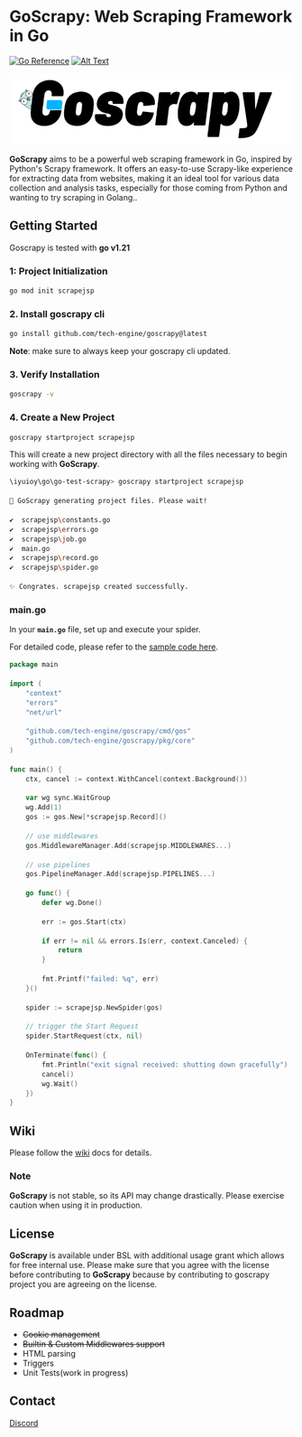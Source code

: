﻿# GoScrapy: Web Scraping Framework in Go
 [![Go Reference](https://pkg.go.dev/badge/github.com/tech-engine/goscrapy.svg)](https://pkg.go.dev/github.com/tech-engine/goscrapy) [![Alt Text](https://goreportcard.com/badge/github.com/tech-engine/goscrapy)](https://github.com/tech-engine/goscrapy)
<p align="center">
  <img width="800" src="./logo.webp">
</p>

**GoScrapy** aims to be a powerful web scraping framework in Go, inspired by Python's Scrapy framework. It offers an easy-to-use Scrapy-like experience for extracting data from websites, making it an ideal tool for various data collection and analysis tasks, especially for those coming from Python and wanting to try scraping in Golang..

## Getting Started

Goscrapy is tested with **go v1.21**

### 1: Project Initialization

```sh
go mod init scrapejsp
```

### 2. Install goscrapy cli

```sh
go install github.com/tech-engine/goscrapy@latest
```
**Note**: make sure to always keep your goscrapy cli updated.

### 3. Verify Installation

```sh
goscrapy -v
```
### 4. Create a New Project

```sh
goscrapy startproject scrapejsp
```
This will create a new project directory with all the files necessary to begin working with **GoScrapy**.

```sh
\iyuioy\go\go-test-scrapy> goscrapy startproject scrapejsp

🚀 GoScrapy generating project files. Please wait!

✔️  scrapejsp\constants.go
✔️  scrapejsp\errors.go
✔️  scrapejsp\job.go
✔️  main.go
✔️  scrapejsp\record.go
✔️  scrapejsp\spider.go

✨ Congrates. scrapejsp created successfully.
```

### main.go
In your __`main.go`__ file, set up and execute your spider.

For detailed code, please refer to the [sample code here](./_examples/scrapejsp/main.go).

```go
package main

import (
	"context"
	"errors"
	"net/url"

	"github.com/tech-engine/goscrapy/cmd/gos"
	"github.com/tech-engine/goscrapy/pkg/core"
)

func main() {
	ctx, cancel := context.WithCancel(context.Background())

	var wg sync.WaitGroup
	wg.Add(1)
	gos := gos.New[*scrapejsp.Record]()

	// use middlewares
	gos.MiddlewareManager.Add(scrapejsp.MIDDLEWARES...)

	// use pipelines
	gos.PipelineManager.Add(scrapejsp.PIPELINES...)
	
	go func() {
		defer wg.Done()

		err := gos.Start(ctx)

		if err != nil && errors.Is(err, context.Canceled) {
			return
		}

		fmt.Printf("failed: %q", err)
	}()

	spider := scrapejsp.NewSpider(gos)

	// trigger the Start Request
	spider.StartRequest(ctx, nil)

	OnTerminate(func() {
		fmt.Println("exit signal received: shutting down gracefully")
		cancel()
		wg.Wait()
	})
}
```

## Wiki
Please follow the [wiki](https://github.com/tech-engine/goscrapy/wiki) docs for details.

### Note

**GoScrapy** is not stable, so its API may change drastically. Please exercise caution when using it in production.

## License

**GoScrapy** is available under BSL with additional usage grant which allows for free internal use. Please make sure that you agree with the license before contributing to **GoScrapy** because by contributing to goscrapy project you are agreeing on the license.

## Roadmap

- ~~Cookie management~~
- ~~Builtin & Custom Middlewares support~~
- HTML parsing
- Triggers
- Unit Tests(work in progress)

## Contact
[Discord](https://discord.gg/FPvxETjYPH)
